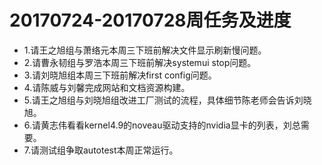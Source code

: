 # 20170724-20170728周任务及进度

- 1.请王之旭组与萧络元本周三下班前解决文件显示刷新慢问题。
- 2.请曹永韧组与罗浩本周三下班前解决systemui stop问题。
- 3.请刘晓旭组本周三下班前解决first config问题。
- 4.请陈威与刘馨完成网站和文档资源构建。
- 5.请王之旭组与刘晓旭组改进工厂测试的流程，具体细节陈老师会告诉刘晓旭。
- 6.请黄志伟看看kernel4.9的noveau驱动支持的nvidia显卡的列表，刘总需要。
- 7.请测试组争取autotest本周正常运行。
